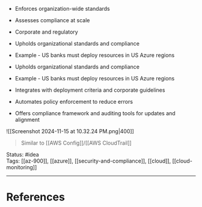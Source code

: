 - ﻿﻿Enforces organization-wide standards
- ﻿﻿Assesses compliance at scale
- ﻿﻿Corporate and regulatory

- ﻿﻿Upholds organizational standards and compliance
- ﻿﻿Example - US banks must deploy resources in US Azure regions

- ﻿﻿Upholds organizational standards and compliance
- ﻿﻿Example - US banks must deploy resources in US Azure regions
- ﻿﻿Integrates with deployment criteria and corporate guidelines
- ﻿﻿Automates policy enforcement to reduce errors
- ﻿﻿Offers compliance framework and auditing tools for updates and alignment

![[Screenshot 2024-11-15 at 10.32.24 PM.png|400]]

> Similar to [[AWS Config]]/[[AWS CloudTrail]]

Status: #idea  
Tags:  [[az-900]], [[azure]], [[security-and-compliance]], [[cloud]], [[cloud-monitoring]]

---
# References